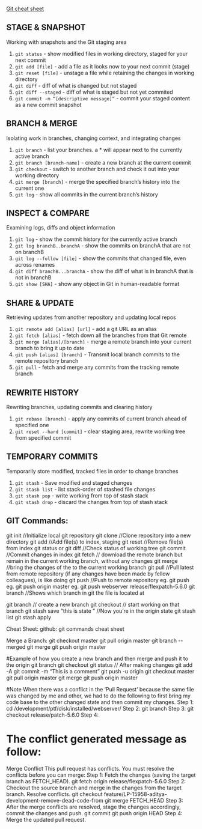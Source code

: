 [Git cheat sheet](https://education.github.com/git-cheat-sheet-education.pdf)

## STAGE & SNAPSHOT
Working with snapshots and the Git staging area
1. `git status` - show modified files in working directory, staged for your next commit
2. `git add [file]` - add a file as it looks now to your next commit (stage)
3. `git reset [file]` - unstage a file while retaining the changes in working directory
4. `git diff` - diff of what is changed but not staged
5. `git diff --staged` -  diff of what is staged but not yet commited
6. `git commit -m “[descriptive message]”` - commit your staged content as a new commit snapshot

## BRANCH & MERGE
Isolating work in branches, changing context, and integrating changes
1. `git branch` - list your branches. a * will appear next to the currently active branch
2. `git branch [branch-name]` - create a new branch at the current commit
3. `git checkout` - switch to another branch and check it out into your working directory
4. `git merge [branch]` - merge the specified branch’s history into the current one
5. `git log` - show all commits in the current branch’s history

## INSPECT & COMPARE
Examining logs, diffs and object information
1. `git log` - show the commit history for the currently active branch
2. `git log branchB..branchA` - show the commits on branchA that are not on branchB
3. `git log --follow [file]` - show the commits that changed file, even across renames
4. `git diff branchB...branchA` - show the diff of what is in branchA that is not in branchB
5. `git show [SHA]` - show any object in Git in human-readable format

## SHARE & UPDATE
Retrieving updates from another repository and updating local repos
1. `git remote add [alias] [url]` - add a git URL as an alias
2. `git fetch [alias]` - fetch down all the branches from that Git remote
3. `git merge [alias]/[branch]` - merge a remote branch into your current branch to bring it up to date
4. `git push [alias] [branch]` - Transmit local branch commits to the remote repository branch
5. `git pull` - fetch and merge any commits from the tracking remote branch

## REWRITE HISTORY
Rewriting branches, updating commits and clearing history
1. `git rebase [branch]` - apply any commits of current branch ahead of specified one
2. `git reset --hard [commit]` - clear staging area, rewrite working tree from specified commit

## TEMPORARY COMMITS
Temporarily store modified, tracked files in order to change branches
1. `git stash` - Save modified and staged changes
2. `git stash list` - list stack-order of stashed file changes
3. `git stash pop` - write working from top of stash stack
4. `git stash drop` - discard the changes from top of stash stack



## GIT Commands:

git init    //Initialize local git repository
git clone <url> <where to clone>    //Clone repository into a new directory
git add <file>    //Add file(s) to index, staging
git reset <file>  //Remove file(s) from index
git status or git diff    //Check status of working tree 
git commit    //Commit changes in index
git fetch <branch name> // download the remote branch but remain in the current working branch, without any changes
git merge <branch name> //bring the changes of the <branch name> to the current working branch
git pull    //Pull latest from remote repository (if any changes have been made by fellow colleagues), is like doing <git fetch and then git merge>
git push    //Push to remote repository
eg. git push <repository name> <branch name>
eg. git push origin master
eg. git push webserver release/flexpatch-5.6.0
git branch    //Shows which branch in git the file is located at

git branch <branch name>  // create a new branch
git checkout <branch name>  // start working on that branch
git stash save “this is state <something>”  //Now you’re in the origin state
git stash list
git stash apply <stash code>

Cheat Sheet: github: git commands cheat sheet

Merge a Branch:
git checkout master
git pull origin master
git branch --merged
git merge <branch name>
git push origin master

#Example of how you create a new branch and then merge and push it to the origin
git branch <branch name>
git checkout <branch name>
git status  // After making changes
git add -A
git commit -m “This is a comment”
git push -u origin <branch name>
git checkout master
git pull origin master
git merge <branch name>
git push origin master




#Note
When there was a conflict in the ‘Pull Request’ because the same file was changed by me and other, we had to do the following to first bring my code base to the other changed state and then commit my changes.
  Step 1: cd /development/ptf/disk/installed/webserver/
  Step 2: git branch
  Step 3: git checkout release/patch-5.6.0
  Step 4: 

# The conflict generated message as follow:
Merge Conflict
This pull request has conflicts. You must resolve the conflicts before you can merge:
Step 1: Fetch the changes (saving the target branch as FETCH_HEAD).
git fetch origin release/flexpatch-5.6.0
Step 2: Checkout the source branch and merge in the changes from the target branch. Resolve conflicts.
git checkout feature/LP-15958-aditya-development-remove-dead-code-from
git merge FETCH_HEAD
Step 3: After the merge conflicts are resolved, stage the changes accordingly, commit the changes and push.
git commit
git push origin HEAD
Step 4: Merge the updated pull request.


